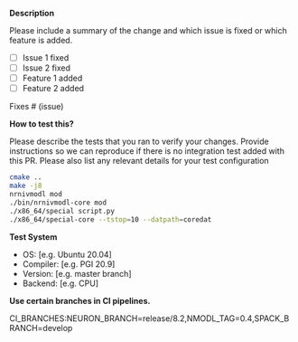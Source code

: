 **Description**

Please include a summary of the change and which issue is fixed or which feature is added.

- [ ] Issue 1 fixed
- [ ] Issue 2 fixed
- [ ] Feature 1 added
- [ ] Feature 2 added

Fixes # (issue)

**How to test this?**

Please describe the tests that you ran to verify your changes. Provide instructions so we can reproduce if there is no integration test added with this PR. Please also list any relevant details for your test configuration

```bash
cmake ..
make -j8
nrnivmodl mod
./bin/nrnivmodl-core mod
./x86_64/special script.py
./x86_64/special-core --tstop=10 --datpath=coredat
```

**Test System**
 - OS: [e.g. Ubuntu 20.04]
 - Compiler: [e.g. PGI 20.9]
 - Version: [e.g. master branch]
 - Backend: [e.g. CPU]

**Use certain branches in CI pipelines.**
<!-- You can steer which versions of CoreNEURON dependencies will be used in
     the various CI pipelines (GitLab, test-as-submodule) here. Expressions are
     of the form PROJ_REF=VALUE, where PROJ is the relevant Spack package name,
     transformed to upper case and with hyphens replaced with underscores.
     REF may be BRANCH, COMMIT or TAG, with exceptions:
      - SPACK_COMMIT and SPACK_TAG are invalid (hpc/gitlab-pipelines limitation)
      - NEURON_COMMIT and NEURON_TAG are invalid (test-as-submodule limitation)
     These values for NEURON, nmodl and Spack are the defaults and are given
     for illustrative purposes; they can safely be removed.
-->
CI_BRANCHES:NEURON_BRANCH=release/8.2,NMODL_TAG=0.4,SPACK_BRANCH=develop
